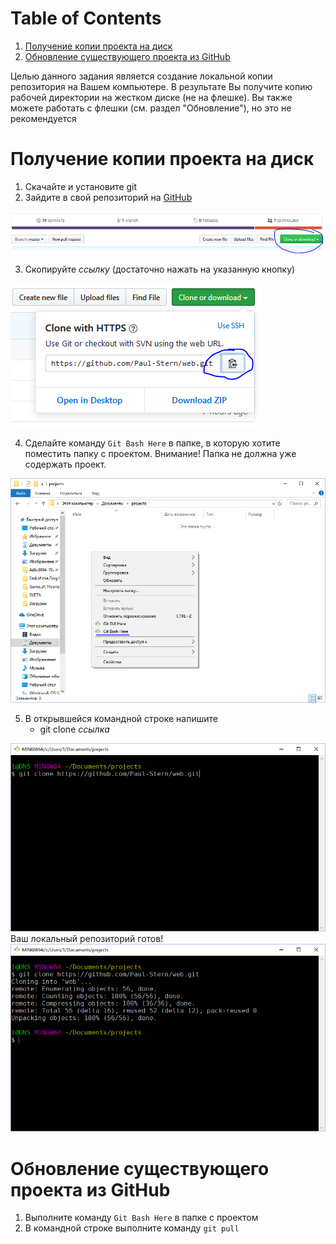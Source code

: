 
# Table of Contents

1.  [Получение копии проекта на диск](#orge4d5f2e)
2.  [Обновление существующего проекта из GitHub](#org66a5c7e)

Целью данного задания является создание локальной копии репозитория на Вашем компьютере.
В результате Вы получите копию рабочей директории на жестком диске (не на флешке).
Вы также можете работать с флешки (см. раздел "Обновление"), но это не рекомендуется


<a id="orge4d5f2e"></a>

# Получение копии проекта на диск

1.  Скачайте и установите git
2.  Зайдите в свой репозиторий на [GitHub](http://github.com/)

![img](img/01.PNG)

3.  Скопируйте *ссылку* (достаточно нажать на указанную кнопку)

![img](img/02.PNG)

4.  Сделайте команду `Git Bash Here` в папке, в которую хотите поместить папку с проектом. Внимание! Папка не должна уже содержать проект.

![img](img/03.PNG)

5.  В открывшейся командной строке напишите
    -   git clone *ссылка*

![img](img/04.PNG)
Ваш локальный репозиторий готов!
![img](img/05.PNG)


<a id="org66a5c7e"></a>

# Обновление существующего проекта из GitHub

1.  Выполните команду `Git Bash Here` в папке с проектом
2.  В командной строке выполните команду `git pull`

